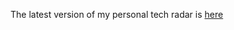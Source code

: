 The latest version of my personal tech radar is [here](https://radar.thoughtworks.com/?documentId=https%3A%2F%2Fraw.githubusercontent.com%2Frogermateer%2Ftechradar%2Frefs%2Fheads%2Fmain%2Flatest.json)
